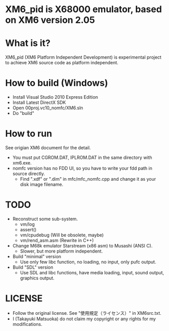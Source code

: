 ﻿XM6_pid is X68000 emulator, based on XM6 version 2.05
=====================================================


What is it?
===========

XM6_pid (XM6 Platform Independent Development) is experimental project
to achieve XM6 source code as platform independent.


How to build (Windows)
======================
 - Install Visual Studio 2010 Express Edition
 - Install Latest DirectX SDK
 - Open 00proj.vc10_nomfc/XM6.sln
 - Do "build"


How to run
==========
See origian XM6 document for the detail.

 - You must put CGROM.DAT, IPLROM.DAT in the same directory with xm6.exe.
 - nomfc version has no FDD UI, so you have to write your fdd path in source directly.
   - Find ".xdf" or ".dim" in mfc/mfc_nomfc.cpp and change it as your disk image filename.


TODO
====

 - Reconstruct some sub-system.
   - vm/log
   - assert()
   - vm/cpudebug (Will be obsolete, maybe)
   - vm/rend_asm.asm (Rewrite in C++)
 - Change M68k emulator Starstream (x86 asm) to Musashi (ANSI C).
   - Slower, but more platform independent.
 - Build "minimal" version
   - Use only few libc function, no loading, no input, only pufc output.
 - Build "SDL" version
   - Use SDL and libc functions, have media loading, input, sound output, graphics output.


LICENSE
=======
 - Follow the original license. See "使用規定（ライセンス）" in XM6src.txt.
 - I (Takayuki Matsuoka) do not claim my copyright or any rights for my modifications.
